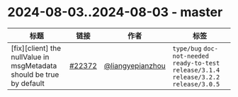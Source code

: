 # 2024-08-03..2024-08-03 - master
| 标题 | 链接 | 作者 | 标签 |
| - | :--: | :--: | - |
| [fix][client] the nullValue in msgMetadata should be true by default | [#22372](https://github.com/apache/pulsar/pull/22372) | [@liangyepianzhou](https://github.com/liangyepianzhou) | `type/bug` `doc-not-needed` `ready-to-test` `release/3.1.4` `release/3.2.2` `release/3.0.5`  | 
